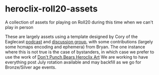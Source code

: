# heroclix-roll20-assets
A collection of assets for playing on Roll20 during this time when we can't play in person

These are largely assets using a template designed by Cory of the Eaglecast [podcast](https://soundcloud.com/eaglesofheroclix) and [discussion group](https://www.facebook.com/groups/eaglesofheroclix/), with some contributions (largely some hcmaps encoding and ephemera) from Bryan. The one instance where this is not true is the case of bystanders, in which case we prefer to use the work of [Don't Punch Bears Heroclix Art](https://www.facebook.com/dontpunchbearsheroclix/) We are working to have everything post July rotation available and may backfill as we go for Bronze/Silver age events.
